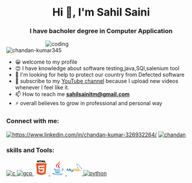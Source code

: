 
<h1 align="center">Hi 👋, I'm Sahil Saini</h1>
<h3 align="center">I have bacholer degree in Computer Application</h3>
<img align="right" alt="coding" width="400" src="https://www.hugp.com/research/assets/img/gif/pc.gif">
<p align="left"> <img src="https://komarev.com/ghpvc/?username=chandan-kumar345&label=Profile%20views&color=0e75b6&style=flat" alt="chandan-kumar345" /> </p>

- 😀   welcome to my profile
- 😊   I have knowledge about software testing,java,SQl,salenium tool  
- 🤝   I'm looking for help to protect our country from Defected software
- 🔼   subscribe  to my [YouTube channel](https://www.youtube.com/channel/UC4SqQwqeF_6YbZPYJCHAoGQ) because I upload new videos whenever I feel like it. 
- 📫   How to reach me **sahilsainitm@gmail.com**
- ⚡   overall believes to grow in professional and personal way

<h3 align="left">Connect with me:</h3>
<p align="left">

<a href="https://www.linkedin.com/in/sahil-saini-6b4547349/" target="blank"><img align="center" src="https://raw.githubusercontent.com/rahuldkjain/github-profile-readme-generator/master/src/images/icons/Social/linked-in-alt.svg" alt="https://www.linkedin.com/in/chandan-kumar-326932264/" height="30" width="40" /></a>
<a href="https://www.instagram.com/sahilsainii_/" target="blank"><img align="center" src="https://raw.githubusercontent.com/rahuldkjain/github-profile-readme-generator/master/src/images/icons/Social/instagram.svg" alt="chandan" height="30" width="40" /></a>
</p>

<h3 align="left">skills and Tools:</h3>
<p align="left"> <a href="https://www.selenium.dev/" target="_blank" rel="noreferrer"> <img src="https://imgs.search.brave.com/FCo2Nkt8NnCAOuCyH3lq5wTyd1np_ZbuMpc8sDO7CwM/rs:fit:860:0:0:0/g:ce/aHR0cHM6Ly90b3Bw/bmcuY29tL3VwbG9h/ZHMvcHJldmlldy9k/cmFnLWFuZC1kcm9w/LWFjdGlvbi1pbi1z/ZWxlbml1bS13ZWJk/cml2ZXItc2VsZW5p/dW0td2ViZHJpdmVy/LWxvZ28tMTE1NjMx/NDA0NDh2cmt6c25u/dG9uLnBuZw" alt="c" width="40" height="40"/> </a>  <a href="https://cloud.google.com" target="_blank" rel="noreferrer"> <img src="https://www.vectorlogo.zone/logos/google_cloud/google_cloud-icon.svg" alt="gcp" width="40" height="40"/> </a> <a href="https://www.w3.org/html/" target="_blank" rel="noreferrer"> <img src="https://raw.githubusercontent.com/devicons/devicon/master/icons/html5/html5-original-wordmark.svg" alt="html5" width="40" height="40"/> </a> <a href="https://www.java.com" target="_blank" rel="noreferrer"> <img src="https://raw.githubusercontent.com/devicons/devicon/master/icons/java/java-original.svg" alt="java" width="40" height="40"/> </a> <a href="https://www.mysql.com/" target="_blank" rel="noreferrer"> <img src="https://raw.githubusercontent.com/devicons/devicon/master/icons/mysql/mysql-original-wordmark.svg" alt="mysql" width="40" height="40"/> </a>  </a> <a href="https://www.oracle.com/in/" target="_blank" rel="noreferrer"> <img src="https://imgs.search.brave.com/YL8_Z0vhEuJy41IllwVAhNAq24BKBhw6gfRrfG33M4k/rs:fit:860:0:0:0/g:ce/aHR0cHM6Ly9sb2dv/cy13b3JsZC5uZXQv/d3AtY29udGVudC91/cGxvYWRzLzIwMjAv/MDkvT3JhY2xlLVN5/bWJvbC03MDB4Mzk0/LnBuZw" alt="python" width="40" height="40"/> </a> </p>


